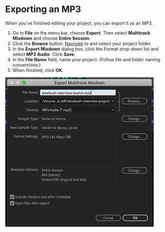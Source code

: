 # Exporting an MP3

When you've finished editing your project, you can export it as an MP3.

1. Go to **File** on the menu bar, choose **Export**. Then select **Multitrack Mixdown** and choose **Entire Session**.&#x20;
2. Click the **Browse** button. [Navigate](https://jjloomis.gitbook.io/file-and-folder-management-mac-os-edition/navigating-folder-tree) to and select your project folder.
3. In the **Export Mixdown** dialog box, click the Format drop-down list and select **MP3 Audio**. Click **Save**.
4. In the **File Name** field, name your project. (Follow file and folder naming conventions.)
5. When finished, click **OK**.

![Exporting an MP3 file.](../.gitbook/assets/exporting-an-mp3.png)
